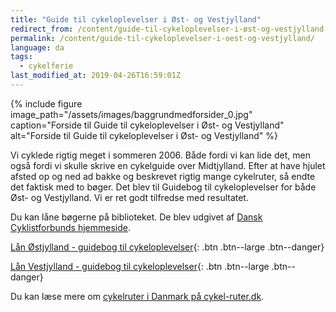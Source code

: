 ```yaml
---
title: "Guide til cykeloplevelser i Øst- og Vestjylland"
redirect_from: /content/guide-til-cykeloplevelser-i-øst-og-vestjylland
permalink: /content/guide-til-cykeloplevelser-i-oest-og-vestjylland/
language: da
tags:
  - cykelferie
last_modified_at: 2019-04-26T16:59:01Z
---
```


{% include figure image_path="/assets/images/baggrundmedforsider_0.jpg" caption="Forside til Guide til cykeloplevelser i Øst- og Vestjylland" alt="Forside til Guide til cykeloplevelser i Øst- og Vestjylland" %}

Vi cyklede rigtig meget i sommeren 2006. Både fordi vi kan lide det, men også fordi vi skulle skrive en cykelguide over Midtjylland. Efter at have hjulet afsted op og ned ad bakke og beskrevet rigtig mange cykelruter, så endte det faktisk med to bøger. Det blev til Guidebog til cykeloplevelser for både Øst- og Vestjylland. Vi er ret godt tilfredse med resultatet.

Du kan låne bøgerne på biblioteket. De blev udgivet af [Dansk Cyklistforbunds hjemmeside](http://www.dcf.dk/).

[Lån Østjylland - guidebog til cykeloplevelser](https://bibliotek.dk/da/work/870970-basis%3A26917603){: .btn .btn--large .btn--danger}

[Lån Vestjylland - guidebog til cykeloplevelser](https://bibliotek.dk/da/work/870970-basis%3A26918979){: .btn .btn--large .btn--danger}

Du kan læse mere om [cykelruter i Danmark på cykel-ruter.dk](https://www.cykel-ruter.dk/cykelruter-danmark/).
